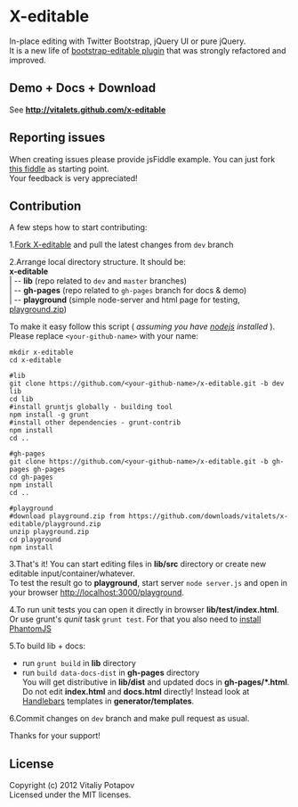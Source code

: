 # X-editable

In-place editing with Twitter Bootstrap, jQuery UI or pure jQuery.  
It is a new life of [bootstrap-editable plugin](http://github.com/vitalets/bootstrap-editable) that was strongly refactored and improved. 

## Demo + Docs + Download
See **http://vitalets.github.com/x-editable**

## Reporting issues
When creating issues please provide jsFiddle example. You can just fork [this fiddle](http://jsfiddle.net/xBB5x/5/) as starting point.  
Your feedback is very appreciated!

## Contribution
A few steps how to start contributing:  

1.[Fork X-editable](https://github.com/vitalets/x-editable/fork) and pull the latest changes from <code>dev</code> branch

2.Arrange local directory structure. It should be:  
**x-editable**  
 | -- **lib** (repo related to <code>dev</code> and <code>master</code> branches)  
 | -- **gh-pages** (repo related to <code>gh-pages</code> branch for docs & demo)  
 | -- **playground** (simple node-server and html page for testing, [playground.zip](https://github.com/downloads/vitalets/x-editable/playground.zip))      

To make it easy follow this script ( _assuming you have [nodejs](http://nodejs.org) installed_ ).
Please replace <code>&lt;your-github-name&gt;</code> with your name:
````
mkdir x-editable
cd x-editable

#lib
git clone https://github.com/<your-github-name>/x-editable.git -b dev lib
cd lib
#install gruntjs globally - building tool
npm install -g grunt 
#install other dependencies - grunt-contrib
npm install 
cd ..

#gh-pages
git clone https://github.com/<your-github-name>/x-editable.git -b gh-pages gh-pages
cd gh-pages
npm install 
cd ..

#playground 
#download playground.zip from https://github.com/downloads/vitalets/x-editable/playground.zip
unzip playground.zip
cd playground
npm install 
````  
3.That's it! You can start editing files in **lib/src** directory or create new editable input/container/whatever.  
To test the result go to **playground**, start server <code>node server.js</code> and open in your browser [http://localhost:3000/playground](http://localhost:3000/playground).

4.To run unit tests you can open it directly in browser **lib/test/index.html**.   
Or use grunt's _qunit_ task <code>grunt test</code>. For that you also need to [install PhantomJS](https://github.com/gruntjs/grunt/blob/master/docs/faq.md#why-does-grunt-complain-that-phantomjs-isnt-installed)

5.To build lib + docs:
* run <code>grunt build</code> in **lib** directory
* run <code>build data-docs-dist</code> in **gh-pages** directory  
You will get distributive in **lib/dist** and updated docs in **gh-pages/*.html**.  
Do not edit **index.html** and **docs.html** directly! Instead look at [Handlebars](https://github.com/wycats/handlebars.js) templates in **generator/templates**.

6.Commit changes on <code>dev</code> branch and make pull request as usual.  

Thanks for your support!

## License
Copyright (c) 2012 Vitaliy Potapov  
Licensed under the MIT licenses.